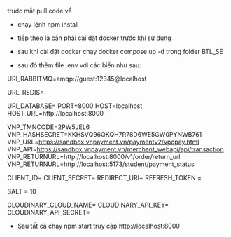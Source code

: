 

trước mắt pull code về

- chạy lệnh npm install

- tiếp theo là cần phải cài đặt docker trước khi sử dụng

- sau khi cài đặt docker chạy docker compose up -d trong folder BTL_SE
- sau đó thêm file .env với các biến như sau:

URI_RABBITMQ=amqp://guest:12345@localhost
<!-- URL của cloud redis -->
URL_REDIS= 

URI_DATABASE=
PORT=8000
HOST=localhost
HOST_URL=http://localhost:8000

VNP_TMNCODE=2PW5JEL6
VNP_HASHSECRET=KKHSVQ96QKQH7R78D6WE5GW0PYNWB761
VNP_URL=https://sandbox.vnpayment.vn/paymentv2/vpcpay.html
VNP_API=https://sandbox.vnpayment.vn/merchant_webapi/api/transaction
VNP_RETURNURL=http://localhost:8000/v1/order/return_url
VNP_RETURNURL=http://localhost:5173/student/payment_status
<!-- Đây là các biến cần thieest trong google api cho nodemailer  -->
CLIENT_ID=
CLIENT_SECRET=
REDIRECT_URI=
REFRESH_TOKEN =

SALT = 10

<!-- các biến cho cloudinary -->
CLOUDINARY_CLOUD_NAME=
CLOUDINARY_API_KEY=
CLOUDINARY_API_SECRET=

- Sau tất cả chạy npm start truy cập http://localhost:8000